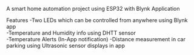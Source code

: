 A smart home automation project using ESP32 with Blynk Application
 
Features
-Two LEDs which can be controlled from anywhere using Blynk app   
-Temperature and Humidity info using DHTT sensor   
-Temperature Alerts (In-App notification)
-Distance measurement in car parking using Ultrasonic sensor displays in app

